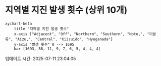 # 지역별 지진 발생 횟수 (상위 10개)

```mermaid
xychart-beta
    title "지역별 지진 발생 횟수"
    x-axis ["Adjacent", "Off", "Northern", "Southern", "Noto,", "미분류", "Aizu,", "Central", "Kiisuido", "Hyuganada"]
    y-axis "발생 횟수" 0 --> 1695
    bar [1693, 58, 11, 9, 7, 6, 5, 4, 4, 4]
```

업데이트 시간: 2025-07-11 23:04:05
